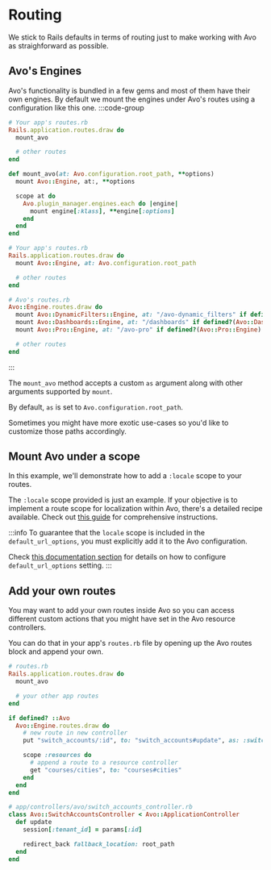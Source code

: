 # Routing

We stick to Rails defaults in terms of routing just to make working with Avo as straighforward as possible.

## Avo's Engines

Avo's functionality is bundled in a few gems and most of them have their own engines. By default we mount the engines under Avo's routes using a configuration like this one.
:::code-group
```ruby [Version >= 3.18.0]
# Your app's routes.rb
Rails.application.routes.draw do
  mount_avo

  # other routes
end

def mount_avo(at: Avo.configuration.root_path, **options)
  mount Avo::Engine, at:, **options

  scope at do
    Avo.plugin_manager.engines.each do |engine|
      mount engine[:klass], **engine[:options]
    end
  end
end
```

```ruby [Version < 3.18.0]
# Your app's routes.rb
Rails.application.routes.draw do
  mount Avo::Engine, at: Avo.configuration.root_path

  # other routes
end

# Avo's routes.rb
Avo::Engine.routes.draw do
  mount Avo::DynamicFilters::Engine, at: "/avo-dynamic_filters" if defined?(Avo::DynamicFilters::Engine)
  mount Avo::Dashboards::Engine, at: "/dashboards" if defined?(Avo::Dashboards::Engine)
  mount Avo::Pro::Engine, at: "/avo-pro" if defined?(Avo::Pro::Engine)

  # other routes
end
```
:::

The `mount_avo` method accepts a custom `as` argument along with other arguments supported by `mount`.

By default, `as` is set to `Avo.configuration.root_path`.

Sometimes you might have more exotic use-cases so you'd like to customize those paths accordingly.

## Mount Avo under a scope

In this example, we'll demonstrate how to add a `:locale` scope to your routes.

The `:locale` scope provided is just an example. If your objective is to implement a route scope for localization within Avo, there's a detailed recipe available. Check out [this guide](guides/multi-language-urls) for comprehensive instructions.

<!-- @include: ./common/mount_avo_under_locale_scope_common.md-->

:::info
To guarantee that the `locale` scope is included in the `default_url_options`, you must explicitly add it to the Avo configuration.

Check [this documentation section](customization.html#default_url_options) for details on how to configure `default_url_options` setting.
:::

## Add your own routes

You may want to add your own routes inside Avo so you can access different custom actions that you might have set in the Avo resource controllers.

You can do that in your app's `routes.rb` file by opening up the Avo routes block and append your own.

```ruby
# routes.rb
Rails.application.routes.draw do
  mount_avo

  # your other app routes
end

if defined? ::Avo
  Avo::Engine.routes.draw do
    # new route in new controller
    put "switch_accounts/:id", to: "switch_accounts#update", as: :switch_account

    scope :resources do
      # append a route to a resource controller
      get "courses/cities", to: "courses#cities"
    end
  end
end

# app/controllers/avo/switch_accounts_controller.rb
class Avo::SwitchAccountsController < Avo::ApplicationController
  def update
    session[:tenant_id] = params[:id]

    redirect_back fallback_location: root_path
  end
end
```
